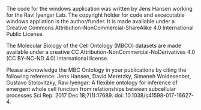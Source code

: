 The code for the windows application was written by Jens Hansen working for the Ravi Iyengar Lab. The copyright holder for code
and excecutable windows appliation is the author/funder. 
It is made available under a Creative Commons Attribution-NonCommercial-ShareAlike 4.0 International Public License.

The Molecular Biology of the Cell Ontology (MBCO) datasets are made available under a creative CC Attribution-NonCommercial-NoDerivatives 4.0 (CC BY-NC-ND 4.0) International license. 

Please acknowledge the MBC Ontology in your publications by citing the following reference:
Jens Hansen, David Meretzky, Simeneh Woldesenbet, Gustavo Stolovitzky, Ravi Iyengar: 
A flexible ontology for inference of emergent whole cell function from relationships between subcellular processes Sci Rep. 2017 Dec 18;7(1):17689. 
doi: 10.1038/s41598-017-16627-4.
